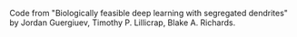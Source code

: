 Code from "Biologically feasible deep learning with segregated dendrites" by Jordan Guergiuev, Timothy P. Lillicrap, Blake A. Richards.